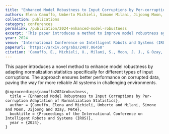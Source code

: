 ```yaml
---
title: "Enhanced Model Robustness to Input Corruptions by Per-corruption Adaptation of Normalization Statistics"
authors: Elena Camuffo, Umberto Michieli, Simone Milani, Jijoong Moon, Mete Ozay  
collection: publications
category: conferences
permalink: /publication/2024-enhanced-model-robustness
excerpt: 'This paper introduces a method to improve model robustness against input corruptions by adapting normalization statistics for each specific corruption type.'
year: 2024
venue: 'International Conference on Intelligent Robots and Systems (IROS)'
paperurl: 'https://arxiv.org/abs/2407.06450'
citation: 'Camuffo, E., Michieli, U., Milani, S., Moon, J. J., & Ozay, M. (2024). "Enhanced Model Robustness to Input Corruptions by Per-corruption Adaptation of Normalization Statistics." <i>International Conference on Intelligent Robots and Systems (IROS)</i>.'
---
```


This paper introduces a novel method to enhance model robustness by adapting normalization statistics specifically for different types of input corruptions. The approach ensures better performance on corrupted data, paving the way for more reliable AI systems in challenging environments.

``` 
@inproceedings{camuffo2024robustness,
  title = {Enhanced Model Robustness to Input Corruptions by Per-corruption Adaptation of Normalization Statistics},
  author = {Camuffo, Elena and Michieli, Umberto and Milani, Simone and Moon, Jijoong and Ozay, Mete},
  booktitle = {Proceedings of the International Conference on Intelligent Robots and Systems (IROS)},
  year = {2024},
}
```